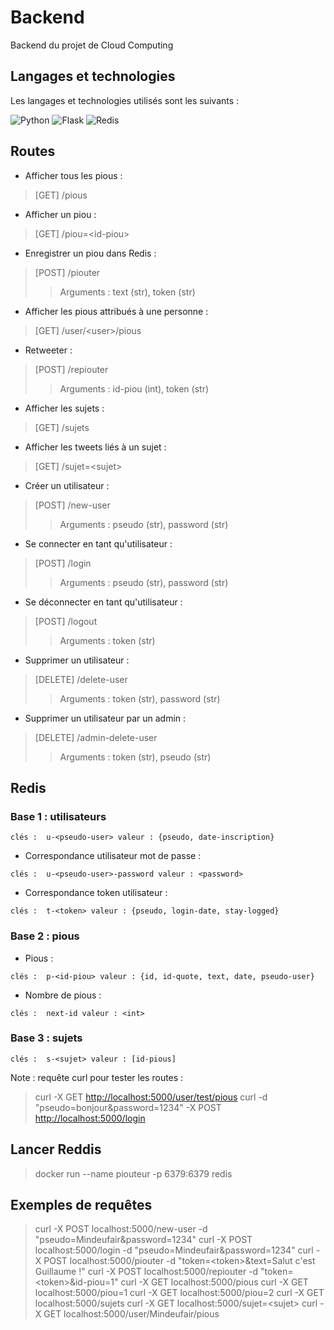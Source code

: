 # Backend

Backend du projet de Cloud Computing

## Langages et technologies

Les langages et technologies utilisés sont les suivants :

![Python](https://img.shields.io/badge/Python-3776AB?style=for-the-badge&logo=python&logoColor=white)
![Flask](https://img.shields.io/badge/Flask-000000?style=for-the-badge&logo=flask&logoColor=white)
![Redis](https://img.shields.io/badge/redis-%23DD0031.svg?&style=for-the-badge&logo=redis&logoColor=white)

## Routes

* Afficher tous les pious :

> [GET] /pious

* Afficher un piou :

> [GET] /piou=\<id-piou>

* Enregistrer un piou dans Redis :

> [POST] /piouter
>> Arguments : text (str), token (str)

* Afficher les pious attribués à une personne :

> [GET] /user/\<user>/pious

* Retweeter :

> [POST] /repiouter
>> Arguments : id-piou (int), token (str)

* Afficher les sujets :

> [GET] /sujets

* Afficher les tweets liés à un sujet :

> [GET] /sujet=\<sujet>

* Créer un utilisateur :

> [POST] /new-user
>> Arguments : pseudo (str), password (str)

* Se connecter en tant qu'utilisateur :

> [POST] /login
>> Arguments : pseudo (str), password (str)

* Se déconnecter en tant qu'utilisateur :

> [POST] /logout
>> Arguments : token (str)

* Supprimer un utilisateur :

> [DELETE] /delete-user
>> Arguments : token (str), password (str)

* Supprimer un utilisateur par un admin :

> [DELETE] /admin-delete-user
>> Arguments : token (str), pseudo (str)

## Redis

### Base 1 : utilisateurs

```none
clés :  u-<pseudo-user> valeur : {pseudo, date-inscription}
```

* Correspondance utilisateur mot de passe :

```none
clés :  u-<pseudo-user>-password valeur : <password>
```

* Correspondance token utilisateur :

```none
clés :  t-<token> valeur : {pseudo, login-date, stay-logged}
```

### Base 2 : pious

* Pious :

```none
clés :  p-<id-piou> valeur : {id, id-quote, text, date, pseudo-user}
```

* Nombre de pious :

```none
clés :  next-id valeur : <int>
```

### Base 3 : sujets

```none
clés :  s-<sujet> valeur : [id-pious]
```

Note : requête curl pour tester les routes :

> curl -X GET <http://localhost:5000/user/test/pious>
> curl -d "pseudo=bonjour&password=1234" -X POST <http://localhost:5000/login>

## Lancer Reddis

> docker run --name piouteur -p 6379:6379 redis

## Exemples de requêtes

> curl -X POST localhost:5000/new-user -d "pseudo=Mindeufair&password=1234"
> curl -X POST localhost:5000/login -d "pseudo=Mindeufair&password=1234"
> curl -X POST localhost:5000/piouter -d "token=\<token>&text=Salut c'est Guillaume !"
> curl -X POST localhost:5000/repiouter -d "token=\<token>&id-piou=1"
> curl -X GET localhost:5000/pious
> curl -X GET localhost:5000/piou=1
> curl -X GET localhost:5000/piou=2
> curl -X GET localhost:5000/sujets
> curl -X GET localhost:5000/sujet=\<sujet>
> curl -X GET localhost:5000/user/Mindeufair/pious
